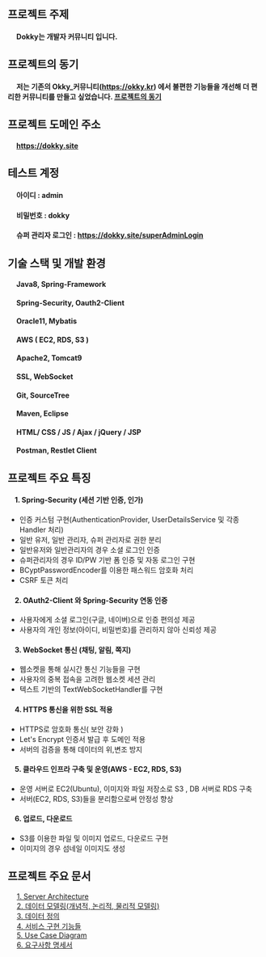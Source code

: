 ## 프로젝트 주제

#### &emsp; Dokky는 개발자 커뮤니티 입니다.

## 프로젝트의 동기

#### &emsp; 저는 기존의 Okky_커뮤니티(https://okky.kr) 에서 불편한 기능들을 개선해 더 편리한 커뮤니티를 만들고 싶었습니다. [프로젝트의 동기](https://github.com/ytw9699/Dokky/blob/master/dokky/documents/mainDocumnets/%ED%94%84%EB%A1%9C%EC%A0%9D%ED%8A%B8%EC%9D%98%20%EB%8F%99%EA%B8%B0.md) 


## 프로젝트 도메인 주소

#### &emsp; https://dokky.site

## 테스트 계정
#### &emsp; 아이디 : admin
#### &emsp; 비밀번호 : dokky
#### &emsp; 슈퍼 관리자 로그인 : https://dokky.site/superAdminLogin

## 기술 스택 및 개발 환경
#### &emsp; Java8, Spring-Framework
#### &emsp; Spring-Security, Oauth2-Client
#### &emsp; Oracle11, Mybatis
#### &emsp; AWS ( EC2, RDS, S3 )
#### &emsp; Apache2, Tomcat9
#### &emsp; SSL, WebSocket
#### &emsp; Git, SourceTree
#### &emsp; Maven, Eclipse
#### &emsp; HTML/ CSS / JS / Ajax / jQuery / JSP
#### &emsp; Postman, Restlet Client


## 프로젝트 주요 특징

#### &emsp;1. Spring-Security (세션 기반 인증, 인가)

- 인증 커스텀 구현(AuthenticationProvider, UserDetailsService 및 각종 Handler 처리)
- 일반 유저, 일반 관리자, 슈퍼 관리자로 권한 분리
- 일반유저와 일반관리자의 경우 소셜 로그인 인증
- 슈퍼관리자의 경우 ID/PW 기반 폼 인증 및 자동 로그인 구현
- BCyptPasswordEncoder를 이용한 패스워드 암호화 처리
- CSRF 토큰 처리

#### &emsp;2. OAuth2-Client 와 Spring-Security 연동 인증

- 사용자에게 소셜 로그인(구글, 네이버)으로 인증 편의성 제공
- 사용자의 개인 정보(아이디, 비밀번호)를 관리하지 않아 신뢰성 제공

#### &emsp;3. WebSocket 통신 (채팅, 알림, 쪽지)

- 웹소켓을 통해 실시간 통신 기능들을 구현
- 사용자의 중복 접속을 고려한 웹소켓 세션 관리
- 텍스트 기반의 TextWebSocketHandler를 구현

#### &emsp;4. HTTPS 통신을 위한 SSL 적용

- HTTPS로 암호화 통신( 보안 강화 )
- Let's Encrypt 인증서 발급 후 도메인 적용
- 서버의 검증을 통해 데이터의 위,변조 방지

#### &emsp;5. 클라우드 인프라 구축 및 운영(AWS - EC2, RDS, S3)

- 운영 서버로 EC2(Ubuntu), 이미지와 파일 저장소로 S3 , DB 서버로 RDS 구축
- 서버(EC2, RDS, S3)들을 분리함으로써 안정성 향상

#### &emsp;6. 업로드, 다운로드

- S3를 이용한 파일 및 이미지 업로드, 다운로드 구현
- 이미지의 경우 섬네일 이미지도 생성

## 프로젝트 주요 문서

&emsp; [1. Server Architecture](https://github.com/ytw9699/Dokky/blob/master/dokky/documents/mainDocumnets/ServerArchitecture.md)  
&emsp; [2. 데이터 모델링(개념적, 논리적, 물리적 모델링) ](https://github.com/ytw9699/Dokky/blob/master/dokky/documents/mainDocumnets/%EB%8D%B0%EC%9D%B4%ED%84%B0%EB%AA%A8%EB%8D%B8%EB%A7%81.md)    
&emsp; [3. 데이터 정의](https://github.com/ytw9699/Dokky/blob/master/dokky/documents/mainDocumnets/%EB%8D%B0%EC%9D%B4%ED%84%B0%EC%A0%95%EC%9D%98.md)      
&emsp; [4. 서비스 구현 기능들](https://github.com/ytw9699/Dokky/blob/master/dokky/documents/mainDocumnets/%EC%84%9C%EB%B9%84%EC%8A%A4%20%EA%B5%AC%ED%98%84%20%EA%B8%B0%EB%8A%A5%EB%93%A4.md)  
&emsp; [5. Use Case Diagram ](https://github.com/ytw9699/Dokky/blob/master/dokky/documents/mainDocumnets/UseCaseDiagram.md)  
&emsp; [6. 요구사항 명세서](https://github.com/ytw9699/Dokky/blob/master/dokky/documents/mainDocumnets/%EC%9A%94%EA%B5%AC%EC%82%AC%ED%95%AD%20%EB%AA%85%EC%84%B8%EC%84%9C.md)     
  


			


